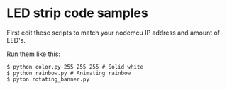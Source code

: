 # LED strip code samples

First edit these scripts to match your nodemcu IP address and amount of LED's.

Run them like this:

```
$ python color.py 255 255 255 # Solid white
$ python rainbow.py # Animating rainbow
$ pyton rotating_banner.py
```